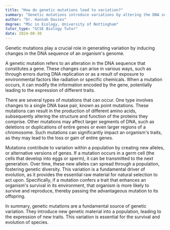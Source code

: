 ```yaml
---
title: "How do genetic mutations lead to variation?"
summary: "Genetic mutations introduce variations by altering the DNA sequence in an organism's genome, resulting in diverse traits and characteristics."
author: "Dr. Hannah Davies"
degree: "MSc in Ecology, University of Nottingham"
tutor_type: "GCSE Biology Tutor"
date: 2024-08-30
---
```


Genetic mutations play a crucial role in generating variation by inducing changes in the DNA sequence of an organism's genome.

A genetic mutation refers to an alteration in the DNA sequence that constitutes a gene. These changes can arise in various ways, such as through errors during DNA replication or as a result of exposure to environmental factors like radiation or specific chemicals. When a mutation occurs, it can modify the information encoded by the gene, potentially leading to the expression of different traits.

There are several types of mutations that can occur. One type involves changes to a single DNA base pair, known as point mutations. These mutations can result in the production of different amino acids, subsequently altering the structure and function of the proteins they comprise. Other mutations may affect larger segments of DNA, such as deletions or duplications of entire genes or even larger regions of a chromosome. Such mutations can significantly impact an organism's traits, as they may lead to the loss or gain of entire genes.

Mutations contribute to variation within a population by creating new alleles, or alternative versions of genes. If a mutation occurs in a germ cell (the cells that develop into eggs or sperm), it can be transmitted to the next generation. Over time, these new alleles can spread through a population, fostering genetic diversity. This variation is a fundamental driver of evolution, as it provides the essential raw material for natural selection to act upon. Specifically, if a mutation confers a trait that enhances an organism's survival in its environment, that organism is more likely to survive and reproduce, thereby passing the advantageous mutation to its offspring.

In summary, genetic mutations are a fundamental source of genetic variation. They introduce new genetic material into a population, leading to the expression of new traits. This variation is essential for the survival and evolution of species.
    